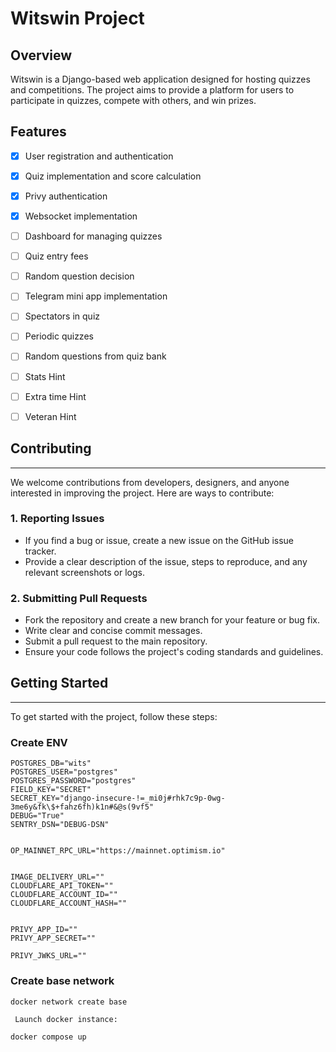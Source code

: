 

# Witswin Project


## Overview

Witswin is a Django-based web application designed for hosting quizzes and competitions. The project aims to provide a platform for users to participate in quizzes, compete with others, and win prizes.

## Features


- [x] User registration and authentication
- [x] Quiz implementation and score calculation
- [x] Privy authentication
- [x] Websocket implementation

- [ ] Dashboard for managing quizzes
- [ ] Quiz entry fees
- [ ] Random question decision
- [ ] Telegram mini app implementation
- [ ] Spectators in quiz
- [ ] Periodic quizzes
- [ ] Random questions from quiz bank
- [ ] Stats Hint
- [ ] Extra time Hint
- [ ] Veteran Hint


## Contributing
------------

We welcome contributions from developers, designers, and anyone interested in improving the project. Here are ways to contribute:

### 1. Reporting Issues

* If you find a bug or issue, create a new issue on the GitHub issue tracker.
* Provide a clear description of the issue, steps to reproduce, and any relevant screenshots or logs.

### 2. Submitting Pull Requests

* Fork the repository and create a new branch for your feature or bug fix.
* Write clear and concise commit messages.
* Submit a pull request to the main repository.
* Ensure your code follows the project's coding standards and guidelines.

## Getting Started
---------------

To get started with the project, follow these steps:

### Create ENV
```env
POSTGRES_DB="wits"
POSTGRES_USER="postgres"
POSTGRES_PASSWORD="postgres"
FIELD_KEY="SECRET"
SECRET_KEY="django-insecure-!=_mi0j#rhk7c9p-0wg-3me6y&fk\$+fahz6fh)k1n#&@s(9vf5"
DEBUG="True"
SENTRY_DSN="DEBUG-DSN"


OP_MAINNET_RPC_URL="https://mainnet.optimism.io"


IMAGE_DELIVERY_URL=""
CLOUDFLARE_API_TOKEN=""
CLOUDFLARE_ACCOUNT_ID=""
CLOUDFLARE_ACCOUNT_HASH=""


PRIVY_APP_ID=""
PRIVY_APP_SECRET=""

PRIVY_JWKS_URL=""
```


### Create base network 

```
docker network create base
```

` Launch docker instance:`

```
docker compose up
```